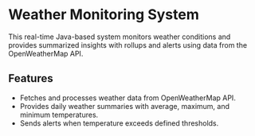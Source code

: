 # Weather Monitoring System

This real-time Java-based system monitors weather conditions and provides summarized insights with rollups and alerts using data from the OpenWeatherMap API.

## Features
- Fetches and processes weather data from OpenWeatherMap API.
- Provides daily weather summaries with average, maximum, and minimum temperatures.
- Sends alerts when temperature exceeds defined thresholds.

